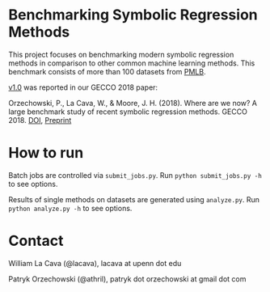 # Benchmarking Symbolic Regression Methods

This project focuses on benchmarking modern symbolic regression methods in comparison to other common machine learning methods. 
This benchmark consists of more than 100 datasets from [PMLB](https://github.com/EpistasisLab/penn-ml-benchmarks).

[v1.0](https://github.com/EpistasisLab/regression-benchmark/releases/tag/v1.0) was reported in our GECCO 2018 paper: 

Orzechowski, P., La Cava, W., & Moore, J. H. (2018). 
Where are we now? A large benchmark study of recent symbolic regression methods. 
GECCO 2018. [DOI](https://doi.org/10.1145/3205455.3205539), [Preprint](https://www.researchgate.net/profile/Patryk_Orzechowski/publication/324769381_Where_are_we_now_A_large_benchmark_study_of_recent_symbolic_regression_methods/links/5ae779b70f7e9b837d392dc9/Where-are-we-now-A-large-benchmark-study-of-recent-symbolic-regression-methods.pdf)

# How to run

Batch jobs are controlled via `submit_jobs.py`. 
Run `python submit_jobs.py -h` to see options.

Results of single methods on datasets are generated using `analyze.py`. 
Run `python analyze.py -h` to see options. 

# Contact

William La Cava (@lacava), lacava at upenn dot edu

Patryk Orzechowski (@athril), patryk dot orzechowski at gmail dot com
